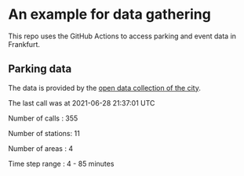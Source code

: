 # An example for data gathering

This repo uses the GitHub Actions to access parking and event data in Frankfurt.

## Parking data
The data is provided by the [open data collection of the city](https://www.offenedaten.frankfurt.de/).

The last call was at 2021-06-28 21:37:01 UTC

Number of calls   : 355

Number of stations:  11

Number of areas   :   4

Time step range   :   4 -  85 minutes

